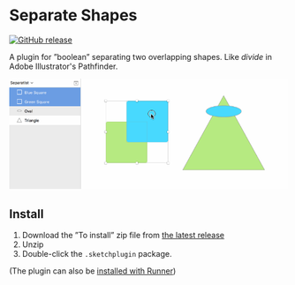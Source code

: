 # Separate Shapes

[![GitHub release](https://img.shields.io/badge/Works%20with-Sketch%20Runner-blue.svg?colorB=308ADF)](http://bit.ly/SketchRunnerWebsite)

A plugin for ”boolean” separating two overlapping shapes. Like _divide_ in Adobe Illustrator's Pathfinder.

![Demo](Separate_Shapes_demo.gif)

## Install

1. Download the ”To install” zip file from [the latest release](https://github.com/PEZ/SketchSeparateShapes/releases)
2. Unzip
3. Double-click the `.sketchplugin` package.

(The plugin can also be [installed with Runner](http://bit.ly/SketchRunnerWebsite))